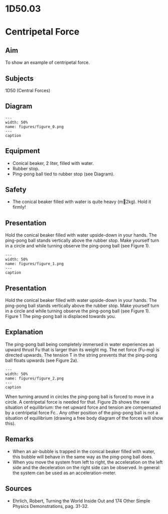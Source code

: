 # 1D50.03 
  # Centripetal Force 
    
  
## Aim   
 To show an example of centripetal force.   
  
## Subjects   
 1D50 (Central Forces)   
  
## Diagram   
   
```{figure} figures/figure_0.png  
---  
width: 50%  
name: figures/figure_0.png  
---  
caption  
``` 
     
  
## Equipment   
 
 *  Conical beaker, 2 liter, filled with water. 
 *  Rubber stop. 
 *  Ping-pong ball tied to rubber stop (see Diagram).   
  
## Safety   
 
 *  The conical beaker filled with water is quite heavy (m2kg). Hold it firmly!
     
  
## Presentation   
 Hold the conical beaker filled with water upside-down in your hands. The ping-pong ball stands vertically above the rubber stop. Make yourself turn in a circle and while turning observe the ping-pong ball (see Figure 1).   
```{figure} figures/figure_1.png  
---  
width: 50%  
name: figures/figure_1.png  
---  
caption  
``` 
     
  
## Presentation   
 Hold the conical beaker filled with water upside-down in your hands. The ping-pong ball stands vertically above the rubber stop. Make yourself turn in a circle and while turning observe the ping-pong ball (see Figure 1).  Figure 1  The ping-pong ball is displaced towards you.    
  
## Explanation   
 The ping-pong ball being completely immersed in water experiences an upward thrust Fu that is larger than its weight mg. The net force (Fu-mg) is directed upwards. The tension T in the string prevents that the ping-pong ball floats upwards (see Figure 2a).   
```{figure} figures/figure_2.png  
---  
width: 50%  
name: figures/figure_2.png  
---  
caption  
``` 
 When turning around in circles the ping-pong ball is forced to move in a circle. A centripetal force is needed for that. Figure 2b shows the new situation of equilibrium: the net upward force and tension are compensated by a centripetal force Fc.. Any other position of the ping-pong ball is not a situation of equilibrium (drawing a free body diagram of the forces will show this).    
  
## Remarks   
 
 *  When an air-bubble is trapped in the conical beaker filled with water, this bubble will behave in the same way as the ping-pong ball does. 
 *  When you move the system from left to right, the acceleration on the left side and the deceleration on the right side can be observed. In general: the system can be used as an acceleration-meter.
     
  
## Sources   
 
 *  Ehrlich, Robert, Turning the World Inside Out and 174 Other Simple Physics Demonstrations, pag. 31-32.
  